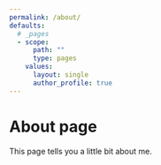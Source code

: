 ```yaml
---
permalink: /about/
defaults:
  # _pages
  - scope:
      path: ""
      type: pages
    values:
      layout: single
      author_profile: true
---
```

# About page

This page tells you a little bit about me.

